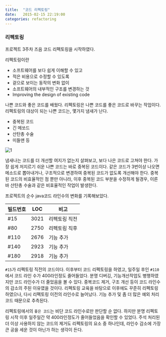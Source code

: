 ```yaml
---
title:  "코드 리펙토링"
date:   2015-02-15 22:19:00
categories: refactoring
---
```


### 리펙토링

프로젝트 3주차 즈음 코드 리펙토링을 시작하였다.

리펙토링이란

-  소프트웨어를 보다 쉽게 이해할 수 있고
-  적은 비용으로 수정할 수 있도록
-  겉으로 보이는 동작의 변화 없이
-  소프트웨어의 내부적인 구조를 변경하는 것
-  Improving the design of existing code

나쁜 코드와 좋은 코드를 배웠다. 리펙토링은 나쁜 코드를 좋은 코드로 바꾸는 작업이다. 리펙토링의 대상이 되는 나쁜 코드는, 몇가지 냄새가 난다. 

-  중복된 코드
-  긴 메쏘드
-  산탄총 수술
-  미들맨 등

![1](http://blog.codinghorror.com/content/images/uploads/2009/02/6a0120a85dcdae970b012877707a45970c-pi.png)

냄새나는 코드를 더 개선할 여지가 없는지 살펴보고, 보다 나은 코드로 고쳐야 한다.
가장 쉽게 저지르기 쉬운 나쁜 코드는 바로 중복된 코드이다. 같은 코드가 3번이상 나오면 메소드로 뽑아내거나, 구조적으로 변경하여 중복된 코드가 없도록 개선해야 한다. 중복된 코드의 비효율적인 점 뿐만 아니라, 이후 중복된 코드 부분을 수정하게 될경우, 이른바 산탄총 수술과 같은 비효율적인 작업이 발생한다.

프로젝트의 순수 java코드 라인수의 변화를 기록해보았다.

| 빌드번호 |  LOC  |   비고        |
|----------|-------|---------------|
|   #15    | 3021  | 리펙토링 직전 | 
|   #80    | 2750  | 리펙토링 직후 |
|   #110   | 2676  |     기능 추가 |
|   #140   | 2923  |     기능 추가 |
|   #180   | 2918  |     기능 추가 |

`#15`가 리펙토링 직전의 코드이다. 이후부터 코드 리펙토링을 하였고, 일주일 후인 `#110`에서 코드 라인 수가 400라인정도 줄어들었다. 분명 디버깅, 기능개선작업도 병행하였지만 코드 라인수가 더 줄었음을 볼 수 있다. 중복코드 제거, 구조 개선 등이 코드 라인수의 감소의 주된 이유였을 것이다. 
리펙토링 교육을 바탕으로 이후에도 꾸준히 리펙토링하였으나, 다시 리펙토링 이전의 라인수로 늘어났다. 기능 추가 및 좀 더 많은 예외 처리 코드 때문으로 추측된다.

리펙토링에서의 `좋은 코드`는 비단 코드 라인수로만 판단할 순 없다. 하지만 분명 리펙토링 시작 이후 일주일간 약 400라인정도가 줄어들었음을 확인할 수 있었다. 주석 처리된 더 이상 사용하지 않는 코드의 제거도 리펙토링의 요소 중 하나인데, 라인수 감소에 가장 큰 공을 세운 것이 아닌가 하는 생각이 든다.




